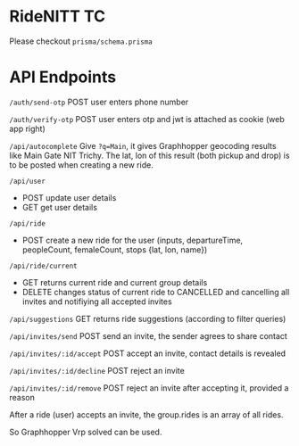 # RideNITT TC

Please checkout `prisma/schema.prisma`

# API Endpoints

`/auth/send-otp` POST user enters phone number

`/auth/verify-otp` POST user enters otp and jwt is attached as cookie (web app right)

`/api/autocomplete` Give `?q=Main`, it gives Graphhopper geocoding results like Main Gate NIT Trichy. The lat, lon of this result (both pickup and drop) is to be posted when creating a new ride.

`/api/user`

-   POST update user details
-   GET get user details

`/api/ride`

-   POST create a new ride for the user (inputs, departureTime, peopleCount, femaleCount, stops {lat, lon, name})

`/api/ride/current`

-   GET returns current ride and current group details
-   DELETE changes status of current ride to CANCELLED and cancelling all invites and notifiying all accepted invites

`/api/suggestions` GET returns ride suggestions (according to filter queries)

`/api/invites/send` POST send an invite, the sender agrees to share contact

`/api/invites/:id/accept` POST accept an invite, contact details is revealed

`/api/invites/:id/decline` POST reject an invite

`/api/invites/:id/remove` POST reject an invite after accepting it, provided a reason

After a ride (user) accepts an invite, the group.rides is an array of all rides.

So Graphhopper Vrp solved can be used.
